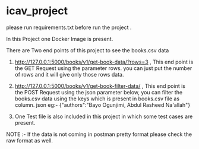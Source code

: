 # icav_project

please run requirements.txt before run the project .

In this Project one Docker Image is present.

There are Two end points of this project to see the books.csv data

1. http://127.0.0.1:5000/books/v1/get-book-data/?rows=3 , This end point is the GET Request using the parameter rows. you can just put the number of rows and it will give only those rows data.

2. http://127.0.0.1:5000/books/v1/get-book-filter-data/ , This end point is the POST Request using the json parameter below, you can filter the books.csv data using the keys which is present in books.csv file as column. json eg:- {"authors":"Bayo Ogunjimi, Abdul Rasheed Na'allah"}

3. One Test file is also included in this project in which some test cases are present.

NOTE :- If the data is not coming in postman pretty format please check the raw format as well.

